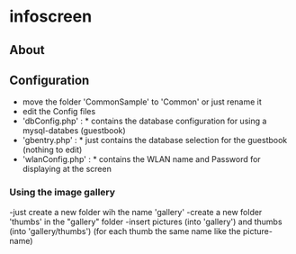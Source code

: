 infoscreen
==========
## About


## Configuration
- move the folder 'CommonSample' to 'Common' or just rename it
- edit the Config files
- 'dbConfig.php' :
      * contains the database configuration for using a mysql-databes (guestbook)
- 'gbentry.php' :
      * just contains the database selection for the guestbook (nothing to edit)
- 'wlanConfig.php' :
      * contains the WLAN name and Password for displaying at the screen

### Using the image gallery
-just create a new folder wih the name 'gallery'
-create a new folder 'thumbs' in the "gallery" folder
-insert pictures (into 'gallery') and thumbs (into 'gallery/thumbs') (for each thumb the same name like the picture-name)

